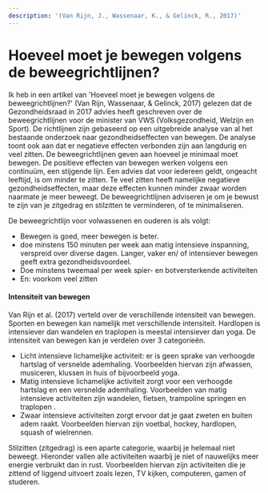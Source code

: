 ```yaml
---
description: '(Van Rijn, J., Wassenaar, K., & Gelinck, R., 2017)'
---
```


# Hoeveel moet je bewegen volgens de beweegrichtlijnen?

Ik heb in een artikel van 'Hoeveel moet je bewegen volgens de beweegrichtlijnen?' \(Van Rijn, Wassenaar, & Gelinck, 2017\) gelezen dat de Gezondheidsraad in 2017 advies heeft geschreven over de beweegrichtlijnen voor de minister van VWS \(Volksgezondheid, Welzijn en Sport\). De richtlijnen zijn gebaseerd op een uitgebreide analyse van al het bestaande onderzoek naar gezondheidseffecten van bewegen. De analyse toont ook aan dat er negatieve effecten verbonden zijn aan langdurig en veel zitten. De beweegrichtlijnen geven aan hoeveel je minimaal moet bewegen. De positieve effecten van bewegen werken volgens een continuüm, een stijgende lijn. Een advies dat voor iedereen geldt, ongeacht leeftijd, is om minder te zitten. Te veel zitten heeft namelijke negatieve gezondheidseffecten, maar deze effecten kunnen minder zwaar worden naarmate je meer beweegt. De beweegrichtlijnen adviseren je om je bewust te zijn van je zitgedrag en stilzitten te verminderen, of te minimaliseren.

De beweegrichtlijn voor volwassenen en ouderen is als volgt:

* Bewegen is goed, meer bewegen is beter.
* doe minstens 150 minuten per week aan matig intensieve inspanning, verspreid over diverse dagen. Langer, vaker en/ of intensiever bewegen geeft extra gezondheidsvoordeel.
* Doe minstens tweemaal per week spier- en botversterkende activiteiten
* En: voorkom veel zitten

#### Intensiteit van bewegen

Van Rijn et al. \(2017\) verteld over de verschillende intensiteit van bewegen. Sporten en bewegen kan namelijk met verschillende intensiteit. Hardlopen is intensiever dan wandelen en traplopen is meestal intensiever dan yoga. De intensiteit van bewegen kan je verdelen over 3 categorieën.

* Licht intensieve lichamelijke activiteit: er is geen sprake van verhoogde hartslag of versnelde ademhaling. Voorbeelden hiervan zijn afwassen, musiceren, klussen in huis of bijvoorbeeld yoga.
* Matig intensieve lichamelijke activiteit zorgt voor een verhoogde hartslag en een versnelde ademhaling. Voorbeelden van matig intensieve activiteiten zijn wandelen, fietsen, trampoline springen en traplopen .
* Zwaar intensieve activiteiten zorgt ervoor dat je gaat zweten en buiten adem raakt. Voorbeelden hiervan zijn voetbal, hockey, hardlopen, squash of wielrennen.

Stilzitten \(zitgedrag\) is een aparte categorie, waarbij je helemaal niet beweegt. Hieronder vallen alle activiteiten waarbij je niet of nauwelijks meer energie verbruikt dan in rust. Voorbeelden hiervan zijn activiteiten die je zittend of liggend uitvoert zoals lezen, TV kijken, computeren, gamen of studeren.

